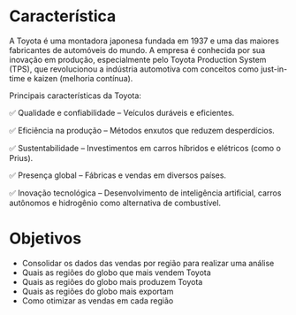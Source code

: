 # Característica

A Toyota é uma montadora japonesa fundada em 1937 e uma das maiores fabricantes de automóveis do mundo. A empresa é conhecida por sua inovação em produção, especialmente pelo Toyota Production System (TPS), que revolucionou a indústria automotiva com conceitos como just-in-time e kaizen (melhoria contínua).

Principais características da Toyota:

✅ Qualidade e confiabilidade – Veículos duráveis e eficientes.

✅ Eficiência na produção – Métodos enxutos que reduzem desperdícios.

✅ Sustentabilidade – Investimentos em carros híbridos e elétricos (como o Prius).

✅ Presença global – Fábricas e vendas em diversos países.

✅ Inovação tecnológica – Desenvolvimento de inteligência artificial, carros autônomos e hidrogênio como alternativa de combustível.

# Objetivos

- Consolidar os dados das vendas por região para realizar uma análise
- Quais as regiões do globo que mais vendem Toyota
- Quais as regiões do globo mais produzem Toyota
- Quais as regiões do globo mais exportam
- Como otimizar as vendas em cada região
